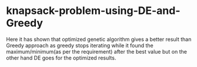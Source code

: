# knapsack-problem-using-DE-and-Greedy
Here it has shown that optimized genetic algorithm gives a better result than Greedy approach as greedy stops iterating while it found the maximum/minimum(as per the requirement) after the best value but on the other hand DE goes for the optimized results. 

